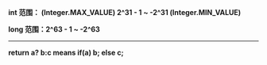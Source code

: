 **int 范围： (Integer.MAX_VALUE) 2^31 - 1 ~ -2^31 (Integer.MIN_VALUE)**

**long 范围：2^63 - 1 ~ -2^63**


_________________________________

**return a? b:c means 
if(a) b;
else c;**
